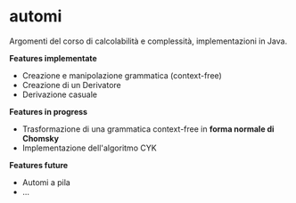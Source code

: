 # automi
Argomenti del corso di calcolabilità e complessità, implementazioni in Java.

**Features implementate**
- Creazione e manipolazione grammatica (context-free)
- Creazione di un Derivatore 
- Derivazione casuale 

**Features in progress**
- Trasformazione di una grammatica context-free in **forma normale di Chomsky**
- Implementazione dell'algoritmo CYK

**Features future**
- Automi a pila 
- ... 
